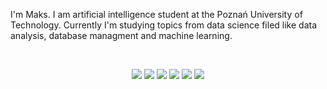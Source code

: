 I'm Maks. I am artificial intelligence student at the Poznań University of Technology. Currently I'm studying topics from data science filed like data analysis, database managment and machine learning.

<br/>

<p align="center" display="flex" text-decoration="none">
  <img src="https://skillicons.dev/icons?i=py" />
  <img src="https://skillicons.dev/icons?i=cpp" />
  <img src="https://skillicons.dev/icons?i=postgres" />
  <img src="https://skillicons.dev/icons?i=pytorch">
  <img src="https://skillicons.dev/icons?i=git" />
  <img src="https://skillicons.dev/icons?i=docker" />
</p>
